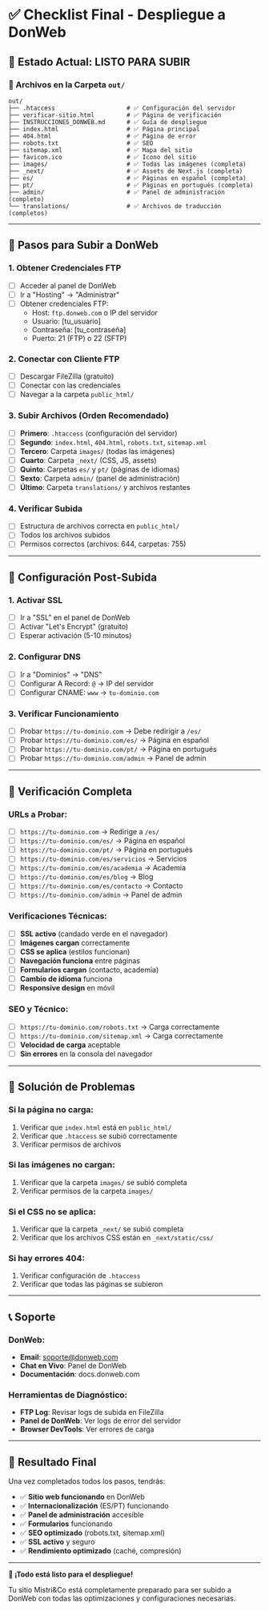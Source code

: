 # ✅ Checklist Final - Despliegue a DonWeb

## 🎯 Estado Actual: LISTO PARA SUBIR

### 📁 Archivos en la Carpeta `out/`

```
out/
├── .htaccess                    # ✅ Configuración del servidor
├── verificar-sitio.html         # ✅ Página de verificación
├── INSTRUCCIONES_DONWEB.md      # ✅ Guía de despliegue
├── index.html                   # ✅ Página principal
├── 404.html                     # ✅ Página de error
├── robots.txt                   # ✅ SEO
├── sitemap.xml                  # ✅ Mapa del sitio
├── favicon.ico                  # ✅ Icono del sitio
├── images/                      # ✅ Todas las imágenes (completa)
├── _next/                       # ✅ Assets de Next.js (completa)
├── es/                          # ✅ Páginas en español (completa)
├── pt/                          # ✅ Páginas en portugués (completa)
├── admin/                       # ✅ Panel de administración (completo)
└── translations/                # ✅ Archivos de traducción (completos)
```

---

## 🚀 Pasos para Subir a DonWeb

### **1. Obtener Credenciales FTP**
- [ ] Acceder al panel de DonWeb
- [ ] Ir a "Hosting" → "Administrar"
- [ ] Obtener credenciales FTP:
  - Host: `ftp.donweb.com` o IP del servidor
  - Usuario: [tu_usuario]
  - Contraseña: [tu_contraseña]
  - Puerto: 21 (FTP) o 22 (SFTP)

### **2. Conectar con Cliente FTP**
- [ ] Descargar FileZilla (gratuito)
- [ ] Conectar con las credenciales
- [ ] Navegar a la carpeta `public_html/`

### **3. Subir Archivos (Orden Recomendado)**
- [ ] **Primero**: `.htaccess` (configuración del servidor)
- [ ] **Segundo**: `index.html`, `404.html`, `robots.txt`, `sitemap.xml`
- [ ] **Tercero**: Carpeta `images/` (todas las imágenes)
- [ ] **Cuarto**: Carpeta `_next/` (CSS, JS, assets)
- [ ] **Quinto**: Carpetas `es/` y `pt/` (páginas de idiomas)
- [ ] **Sexto**: Carpeta `admin/` (panel de administración)
- [ ] **Último**: Carpeta `translations/` y archivos restantes

### **4. Verificar Subida**
- [ ] Estructura de archivos correcta en `public_html/`
- [ ] Todos los archivos subidos
- [ ] Permisos correctos (archivos: 644, carpetas: 755)

---

## 🔧 Configuración Post-Subida

### **1. Activar SSL**
- [ ] Ir a "SSL" en el panel de DonWeb
- [ ] Activar "Let's Encrypt" (gratuito)
- [ ] Esperar activación (5-10 minutos)

### **2. Configurar DNS**
- [ ] Ir a "Dominios" → "DNS"
- [ ] Configurar A Record: `@` → IP del servidor
- [ ] Configurar CNAME: `www` → `tu-dominio.com`

### **3. Verificar Funcionamiento**
- [ ] Probar `https://tu-dominio.com` → Debe redirigir a `/es/`
- [ ] Probar `https://tu-dominio.com/es/` → Página en español
- [ ] Probar `https://tu-dominio.com/pt/` → Página en portugués
- [ ] Probar `https://tu-dominio.com/admin` → Panel de admin

---

## 🧪 Verificación Completa

### **URLs a Probar:**
- [ ] `https://tu-dominio.com` → Redirige a `/es/`
- [ ] `https://tu-dominio.com/es/` → Página en español
- [ ] `https://tu-dominio.com/pt/` → Página en portugués
- [ ] `https://tu-dominio.com/es/servicios` → Servicios
- [ ] `https://tu-dominio.com/es/academia` → Academia
- [ ] `https://tu-dominio.com/es/blog` → Blog
- [ ] `https://tu-dominio.com/es/contacto` → Contacto
- [ ] `https://tu-dominio.com/admin` → Panel de admin

### **Verificaciones Técnicas:**
- [ ] **SSL activo** (candado verde en el navegador)
- [ ] **Imágenes cargan** correctamente
- [ ] **CSS se aplica** (estilos funcionan)
- [ ] **Navegación funciona** entre páginas
- [ ] **Formularios cargan** (contacto, academia)
- [ ] **Cambio de idioma** funciona
- [ ] **Responsive design** en móvil

### **SEO y Técnico:**
- [ ] `https://tu-dominio.com/robots.txt` → Carga correctamente
- [ ] `https://tu-dominio.com/sitemap.xml` → Carga correctamente
- [ ] **Velocidad de carga** aceptable
- [ ] **Sin errores** en la consola del navegador

---

## 🚨 Solución de Problemas

### **Si la página no carga:**
1. Verificar que `index.html` está en `public_html/`
2. Verificar que `.htaccess` se subió correctamente
3. Verificar permisos de archivos

### **Si las imágenes no cargan:**
1. Verificar que la carpeta `images/` se subió completa
2. Verificar permisos de la carpeta `images/`

### **Si el CSS no se aplica:**
1. Verificar que la carpeta `_next/` se subió completa
2. Verificar que los archivos CSS están en `_next/static/css/`

### **Si hay errores 404:**
1. Verificar configuración de `.htaccess`
2. Verificar que todas las páginas se subieron

---

## 📞 Soporte

### **DonWeb:**
- **Email**: soporte@donweb.com
- **Chat en Vivo**: Panel de DonWeb
- **Documentación**: docs.donweb.com

### **Herramientas de Diagnóstico:**
- **FTP Log**: Revisar logs de subida en FileZilla
- **Panel de DonWeb**: Ver logs de error del servidor
- **Browser DevTools**: Ver errores de carga

---

## 🎉 Resultado Final

Una vez completados todos los pasos, tendrás:

- ✅ **Sitio web funcionando** en DonWeb
- ✅ **Internacionalización** (ES/PT) funcionando
- ✅ **Panel de administración** accesible
- ✅ **Formularios** funcionando
- ✅ **SEO optimizado** (robots.txt, sitemap.xml)
- ✅ **SSL activo** y seguro
- ✅ **Rendimiento optimizado** (caché, compresión)

---

**🚀 ¡Todo está listo para el despliegue!**

Tu sitio Mistri&Co está completamente preparado para ser subido a DonWeb con todas las optimizaciones y configuraciones necesarias.
